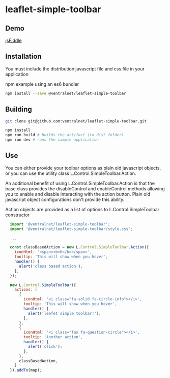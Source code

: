 # leaflet-simple-toolbar #

## Demo ##

[jsFiddle](https://jsfiddle.net/ventralnet/7khfvzgt/13/)

## Installation ##
You must include the distribution javascript file and css file in your application

npm example using an es6 bundler
```bash
npm install --save @ventralnet/leaflet-simple-toolbar
```
## Building ##

```bash
git clone git@github.com:ventralnet/leaflet-simple-toolbar.git
```

```bash
npm install
npm run build # builds the artifact (to dist folder)
npm run dev # runs the sample application
```

## Use ##

You can either provide your toolbar options as plain old javascript objects, or you can use the utility class L.Control.SimpleToolbar.Action.

An additional benefit of using L.Control.SimpleToolbar.Action is that the base class provides the disableControl and enableControl methods allowing you to enable and disable interacting with the action button.  Plain old javascript object configurations don't provide this ability.

Action objects are provided as a list of options to L.Control.SimpleToolbar constructor

```javascript
  import '@ventralnet/leaflet-simple-toolbar';
  import '@ventralnet/leaflet-simple-toolbar/style.css';

  ...

  const classBasedAction = new L.Control.SimpleToolbar.Action({
    iconHtml: '<span><b>H</b></span>',
    tooltip: 'This will show when you hover',
    handler() {
      alert('class based action');
    },
  });

  new L.Control.SimpleToolbar({
    actions: [
      {
        iconHtml: '<i class="fa-solid fa-circle-info"></i>',
        tooltip: 'This will show when you hover',
        handler() {
          alert('leafet simple toolbar!');
        },
      },
      {
        iconHtml: '<i class="fas fa-question-circle"></i>',
        tooltip: 'Another action',
        handler() {
          alert('click');
        },
      },
      classBasedAction,
    ]
  }).addTo(map);
```
